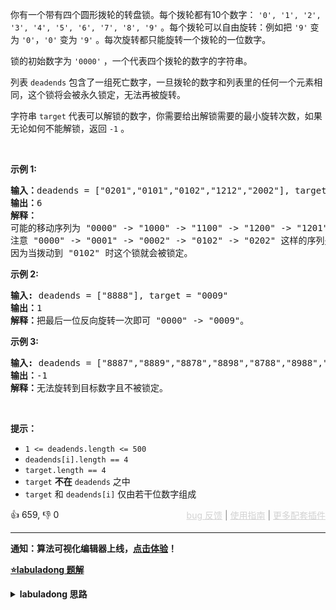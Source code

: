<p>你有一个带有四个圆形拨轮的转盘锁。每个拨轮都有10个数字： <code>'0', '1', '2', '3', '4', '5', '6', '7', '8', '9'</code> 。每个拨轮可以自由旋转：例如把 <code>'9'</code> 变为&nbsp;<code>'0'</code>，<code>'0'</code> 变为 <code>'9'</code> 。每次旋转都只能旋转一个拨轮的一位数字。</p>

<p>锁的初始数字为 <code>'0000'</code> ，一个代表四个拨轮的数字的字符串。</p>

<p>列表 <code>deadends</code> 包含了一组死亡数字，一旦拨轮的数字和列表里的任何一个元素相同，这个锁将会被永久锁定，无法再被旋转。</p>

<p>字符串 <code>target</code> 代表可以解锁的数字，你需要给出解锁需要的最小旋转次数，如果无论如何不能解锁，返回 <code>-1</code> 。</p>

<p>&nbsp;</p>

<p><strong>示例 1:</strong></p>

<pre>
<strong>输入：</strong>deadends = ["0201","0101","0102","1212","2002"], target = "0202"
<strong>输出：</strong>6
<strong>解释：</strong>
可能的移动序列为 "0000" -&gt; "1000" -&gt; "1100" -&gt; "1200" -&gt; "1201" -&gt; "1202" -&gt; "0202"。
注意 "0000" -&gt; "0001" -&gt; "0002" -&gt; "0102" -&gt; "0202" 这样的序列是不能解锁的，
因为当拨动到 "0102" 时这个锁就会被锁定。
</pre>

<p><strong>示例 2:</strong></p>

<pre>
<strong>输入:</strong> deadends = ["8888"], target = "0009"
<strong>输出：</strong>1
<strong>解释：</strong>把最后一位反向旋转一次即可 "0000" -&gt; "0009"。
</pre>

<p><strong>示例 3:</strong></p>

<pre>
<strong>输入:</strong> deadends = ["8887","8889","8878","8898","8788","8988","7888","9888"], target = "8888"
<strong>输出：</strong>-1
<strong>解释：</strong>无法旋转到目标数字且不被锁定。
</pre>

<p>&nbsp;</p>

<p><strong>提示：</strong></p>

<ul> 
 <li><code>1 &lt;=&nbsp;deadends.length &lt;= 500</code></li> 
 <li><code><font face="monospace">deadends[i].length == 4</font></code></li> 
 <li><code><font face="monospace">target.length == 4</font></code></li> 
 <li><code>target</code> <strong>不在</strong> <code>deadends</code> 之中</li> 
 <li><code>target</code> 和 <code>deadends[i]</code> 仅由若干位数字组成</li> 
</ul>

<div>👍 659, 👎 0<span style='float: right;'><span style='color: gray;'><a href='https://github.com/labuladong/fucking-algorithm/discussions/939' target='_blank' style='color: lightgray;text-decoration: underline;'>bug 反馈</a> | <a href='https://labuladong.gitee.io/article/fname.html?fname=jb插件简介' target='_blank' style='color: lightgray;text-decoration: underline;'>使用指南</a> | <a href='https://labuladong.online/algo/images/others/%E5%85%A8%E5%AE%B6%E6%A1%B6.jpg' target='_blank' style='color: lightgray;text-decoration: underline;'>更多配套插件</a></span></span></div>

<div id="labuladong"><hr>

**通知：算法可视化编辑器上线，[点击体验](https://labuladong.online/algo/intro/visualize/)！**



<p><strong><a href="https://labuladong.online/algo/slug.html?slug=open-the-lock" target="_blank">⭐️labuladong 题解</a></strong></p>
<details><summary><strong>labuladong 思路</strong></summary>

## 基本思路

> 本文有视频版：[BFS 算法核心框架套路](https://www.bilibili.com/video/BV1oT411u7Vn)

PS：这道题在[《算法小抄》](https://item.jd.com/12759911.html) 的第 53 页。

本质上就是穷举，在避开 `deadends` 密码的前提下，对四位密码的每一位进行 0~9 的穷举。

根据 BFS 算法的性质，第一次拨出 `target` 时的旋转次数就是最少的，直接套 [BFS 算法框架](https://labuladong.github.io/article/fname.html?fname=BFS框架) 即可。

另外，针对这道题的场景，还可以使用「双向 BFS」技巧进行优化，见详细题解。

**详细题解：[BFS 算法解题套路框架](https://labuladong.github.io/article/fname.html?fname=BFS框架)**

**标签：[BFS 算法](https://mp.weixin.qq.com/mp/appmsgalbum?__biz=MzAxODQxMDM0Mw==&action=getalbum&album_id=2122002916411604996)**

## 解法代码

提示：🟢 标记的是我写的解法代码，🤖 标记的是 chatGPT 翻译的多语言解法代码。如有错误，可以 [点这里](https://github.com/labuladong/fucking-algorithm/issues/1113) 反馈和修正。

<div class="tab-panel"><div class="tab-nav">
<button data-tab-item="cpp" class="tab-nav-button btn " data-tab-group="default" onclick="switchTab(this)">cpp🤖</button>

<button data-tab-item="python" class="tab-nav-button btn " data-tab-group="default" onclick="switchTab(this)">python🤖</button>

<button data-tab-item="java" class="tab-nav-button btn active" data-tab-group="default" onclick="switchTab(this)">java🟢</button>

<button data-tab-item="go" class="tab-nav-button btn " data-tab-group="default" onclick="switchTab(this)">go🤖</button>

<button data-tab-item="javascript" class="tab-nav-button btn " data-tab-group="default" onclick="switchTab(this)">javascript🤖</button>
</div><div class="tab-content">
<div data-tab-item="cpp" class="tab-item " data-tab-group="default"><div class="highlight">

```cpp
// 注意：cpp 代码由 chatGPT🤖 根据我的 java 代码翻译，旨在帮助不同背景的读者理解算法逻辑。
// 本代码已经通过力扣的测试用例，应该可直接成功提交。

class Solution {
public:
    int openLock(vector<string>& deadends, string target) {
        // 记录需要跳过的死亡密码
        unordered_set<string> deads(deadends.begin(), deadends.end());
        // 记录已经穷举过的密码，防止走回头路
        unordered_set<string> visited;
        queue<string> q;
        // 从起点开始启动广度优先搜索
        int step = 0;
        q.push("0000");
        visited.insert("0000");

        while (!q.empty()) {
            int sz = q.size();
            /* 将当前队列中的所有节点向周围扩散 */
            for (int i = 0; i < sz; i++) {
                string cur = q.front(); q.pop();

                /* 判断是否到达终点 */
                if (deads.count(cur))
                    continue;
                if (cur == target)
                    return step;

                /* 将一个节点的未遍历相邻节点加入队列 */
                for (int j = 0; j < 4; j++) {
                    string up = plusOne(cur, j);
                    if (!visited.count(up)) {
                        q.push(up);
                        visited.insert(up);
                    }
                    string down = minusOne(cur, j);
                    if (!visited.count(down)) {
                        q.push(down);
                        visited.insert(down);
                    }
                }
            }
            /* 在这里增加步数 */
            step++;
        }
        // 如果穷举完都没找到目标密码，那就是找不到了
        return -1;
    }

    // 将 s[j] 向上拨动一次
    string plusOne(string s, int j) {
        if (s[j] == '9') s[j] = '0';
        else s[j] += 1;
        return s;
    }

    // 将 s[i] 向下拨动一次
    string minusOne(string s, int j) {
        if (s[j] == '0') s[j] = '9';
        else s[j] -= 1;
        return s;
    }
};
```

</div></div>

<div data-tab-item="python" class="tab-item " data-tab-group="default"><div class="highlight">

```python
# 注意：python 代码由 chatGPT🤖 根据我的 java 代码翻译，旨在帮助不同背景的读者理解算法逻辑。
# 本代码不保证正确性，仅供参考。如有疑惑，可以参照我写的 java 代码对比查看。

class Solution:
    def openLock(self, deadends: List[str], target: str) -> int:
        # 记录需要跳过的死亡密码
        deads = set(deadends)
        # 记录已经穷举过的密码，防止走回头路
        visited = set()
        q = collections.deque()
        # 从起点开始启动广度优先搜索
        step = 0
        q.append("0000")
        visited.add("0000")

        while q:
            sz = len(q)
            # 将当前队列中的所有节点向周围扩散
            for i in range(sz):
                cur = q.popleft()

                # 判断是否到达终点
                if cur in deads:
                    continue
                if cur == target:
                    return step

                # 将一个节点的未遍历相邻节点加入队列
                for j in range(4):
                    up = plusOne(cur,j)
                    if up not in visited:
                        q.append(up)
                        visited.add(up)
                    down = minusOne(cur,j)
                    if down not in visited:
                        q.append(down)
                        visited.add(down)
            # 在这里增加步数
            step += 1
        # 如果穷举完都没找到目标密码，那就是找不到了
        return -1

    # 将 s[j] 向上拨动一次
    def plusOne(s: str, j: int) -> str:
        ch = list(s)
        if ch[j] == '9':
            ch[j] = '0'
        else:
            ch[j] = chr(ord(ch[j])+1)
        return "".join(ch)

    # 将 s[i] 向下拨动一次
    def minusOne(s: str, j: int) -> str:
        ch = list(s)
        if ch[j] == '0':
            ch[j] = '9'
        else:
            ch[j] = chr(ord(ch[j])-1)
        return "".join(ch)
```

</div></div>

<div data-tab-item="java" class="tab-item active" data-tab-group="default"><div class="highlight">

```java
class Solution {
    public int openLock(String[] deadends, String target) {
        // 记录需要跳过的死亡密码
        Set<String> deads = new HashSet<>();
        for (String s : deadends) deads.add(s);
        // 记录已经穷举过的密码，防止走回头路
        Set<String> visited = new HashSet<>();
        Queue<String> q = new LinkedList<>();
        // 从起点开始启动广度优先搜索
        int step = 0;
        q.offer("0000");
        visited.add("0000");

        while (!q.isEmpty()) {
            int sz = q.size();
            /* 将当前队列中的所有节点向周围扩散 */
            for (int i = 0; i < sz; i++) {
                String cur = q.poll();

                /* 判断是否到达终点 */
                if (deads.contains(cur))
                    continue;
                if (cur.equals(target))
                    return step;

                /* 将一个节点的未遍历相邻节点加入队列 */
                for (int j = 0; j < 4; j++) {
                    String up = plusOne(cur, j);
                    if (!visited.contains(up)) {
                        q.offer(up);
                        visited.add(up);
                    }
                    String down = minusOne(cur, j);
                    if (!visited.contains(down)) {
                        q.offer(down);
                        visited.add(down);
                    }
                }
            }
            /* 在这里增加步数 */
            step++;
        }
        // 如果穷举完都没找到目标密码，那就是找不到了
        return -1;
    }

    // 将 s[j] 向上拨动一次
    String plusOne(String s, int j) {
        char[] ch = s.toCharArray();
        if (ch[j] == '9')
            ch[j] = '0';
        else
            ch[j] += 1;
        return new String(ch);
    }

    // 将 s[i] 向下拨动一次
    String minusOne(String s, int j) {
        char[] ch = s.toCharArray();
        if (ch[j] == '0')
            ch[j] = '9';
        else
            ch[j] -= 1;
        return new String(ch);
    }
}
```

</div></div>

<div data-tab-item="go" class="tab-item " data-tab-group="default"><div class="highlight">

```go
// 注意：go 代码由 chatGPT🤖 根据我的 java 代码翻译，旨在帮助不同背景的读者理解算法逻辑。
// 本代码已经通过力扣的测试用例，应该可直接成功提交。

import "fmt"

func openLock(deadends []string, target string) int {
    // 记录需要跳过的死亡密码
    deads := make(map[string]bool)
    for _, s := range deadends {
        deads[s] = true
    }
    // 记录已经穷举过的密码，防止走回头路
    visited := make(map[string]bool)
    q := make([]string, 0)
    // 从起点开始启动广度优先搜索
    step := 0
    q = append(q, "0000")
    visited["0000"] = true

    for len(q) > 0 {
        sz := len(q)
        /* 将当前队列中的所有节点向周围扩散 */
        for i := 0; i < sz; i++ {
            cur := q[0]
            q = q[1:]

            /* 判断是否到达终点 */
            if deads[cur] {
                continue
            }
            if cur == target {
                return step
            }

            /* 将一个节点的未遍历相邻节点加入队列 */
            for j := 0; j < 4; j++ {
                up := plusOne(cur, j)
                if !visited[up] {
                    q = append(q, up)
                    visited[up] = true
                }
                down := minusOne(cur, j)
                if !visited[down] {
                    q = append(q, down)
                    visited[down] = true
                }
            }
        }
        /* 在这里增加步数 */
        step++
    }
    // 如果穷举完都没找到目标密码，那就是找不到了
    return -1
}

// 将 s[j] 向上拨动一次
func plusOne(s string, j int) string {
    ch := []byte(s)
    if ch[j] == '9' {
        ch[j] = '0'
    } else {
        ch[j] += 1
    }
    return string(ch)
}

// 将 s[i] 向下拨动一次
func minusOne(s string, j int) string {
    ch := []byte(s)
    if ch[j] == '0' {
        ch[j] = '9'
    } else {
        ch[j] -= 1
    }
    return string(ch)
}
```

</div></div>

<div data-tab-item="javascript" class="tab-item " data-tab-group="default"><div class="highlight">

```javascript
// 注意：javascript 代码由 chatGPT🤖 根据我的 java 代码翻译，旨在帮助不同背景的读者理解算法逻辑。
// 本代码已经通过力扣的测试用例，应该可直接成功提交。

var openLock = function(deadends, target) {
  // 记录需要跳过的死亡密码
  const deads = new Set(deadends);
  // 记录已经穷举过的密码，防止走回头路
  const visited = new Set();
  const q = [];
  // 从起点开始启动广度优先搜索
  let step = 0;
  q.push("0000");
  visited.add("0000");

  while (q.length > 0) {
    let sz = q.length;
    /* 将当前队列中的所有节点向周围扩散 */
    for (let i = 0; i < sz; i++) {
      let cur = q.shift();
      /* 判断是否到达终点 */
      if (deads.has(cur)) continue;
          if (cur === target) return step;

      /* 将一个节点的未遍历相邻节点加入队列 */
      for (let j = 0; j < 4; j++) {
        let up = plusOne(cur, j);
        if (!visited.has(up)) {
          q.push(up);
          visited.add(up);
        }
        let down = minusOne(cur, j);
        if (!visited.has(down)) {
          q.push(down);
          visited.add(down);
        }
      }
    }
    /* 在这里增加步数 */
    step++;
  }
  // 如果穷举完都没找到目标密码，那就是找不到了
  return -1;
}

// 将 s[j] 向上拨动一次
function plusOne(s, j) {
  let ch = s.split("");
  if (ch[j] === "9") ch[j] = "0";
  else ch[j] = String(+ch[j]+1);
  return ch.join("");
}

// 将 s[i] 向下拨动一次
function minusOne(s, j) {
  let ch = s.split("");
  if (ch[j] === "0") ch[j] = "9";
  else ch[j] = String(+ch[j]-1);
  return ch.join("");
}
```

</div></div>
</div></div>

**类似题目**：
  - [111. 二叉树的最小深度 🟢](/problems/minimum-depth-of-binary-tree)
  - [剑指 Offer II 109. 开密码锁 🟠](/problems/zlDJc7)

</details>
</div>

